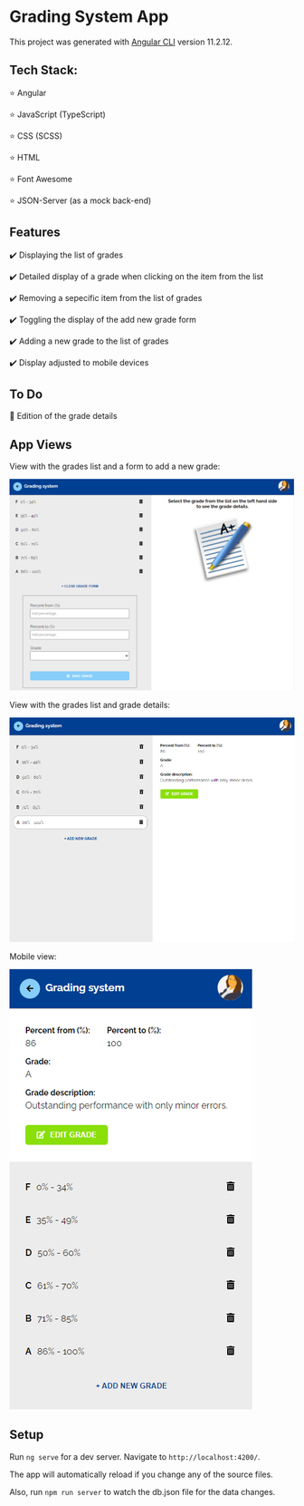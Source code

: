 # Grading System App

This project was generated with [Angular CLI](https://github.com/angular/angular-cli) version 11.2.12.

## Tech Stack:
⭐ Angular

⭐ JavaScript (TypeScript)

⭐ CSS (SCSS)

⭐ HTML

⭐ Font Awesome

⭐ JSON-Server (as a mock back-end)

## Features
✔️ Displaying the list of grades

✔️ Detailed display of a grade when clicking on the item from the list

✔️ Removing a sepecific item from the list of grades

✔️ Toggling the display of the add new grade form

✔️ Adding a new grade to the list of grades

✔️ Display adjusted to mobile devices

## To Do
📌 Edition of the grade details


## App Views

View with the grades list and a form to add a new grade:

![](./screenshots/grades-list.PNG)

View with the grades list and grade details:

![](./screenshots/grades-list-with-details.PNG)

Mobile view:

![](./screenshots/mobile-view.PNG)

## Setup

Run `ng serve` for a dev server. Navigate to `http://localhost:4200/`. 

The app will automatically reload if you change any of the source files.

Also, run `npm run server` to watch the db.json file for the data changes.
